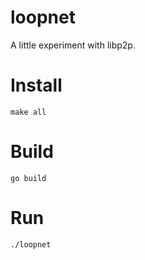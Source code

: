 
# loopnet

A little experiment with libp2p.

# Install

```
make all
```

# Build

```
go build
```

# Run

```
./loopnet
```
